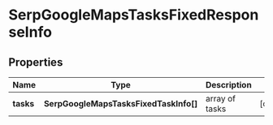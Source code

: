 # SerpGoogleMapsTasksFixedResponseInfo

## Properties

| Name | Type | Description | Notes |
|------------ | ------------- | ------------- | -------------|
**tasks** | **SerpGoogleMapsTasksFixedTaskInfo[]** | array of tasks |[optional]|